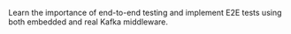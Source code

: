 Learn the importance of end-to-end testing and implement E2E tests using both embedded and real Kafka middleware.